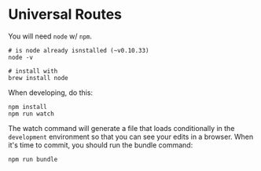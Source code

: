 # Universal Routes

You will need `node` w/ `npm`.

```
# is node already isnstalled (~v0.10.33)
node -v

# install with
brew install node

```

When developing, do this:

```
npm install
npm run watch
```

The watch command will generate a file that loads conditionally in the `development` environment so that you can see your edits in a browser. When it's time to commit, you should run the bundle command:

```
npm run bundle
```
